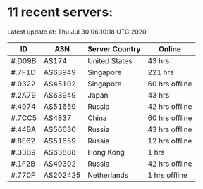 # 11 recent servers:

Latest update at: Thu Jul 30 06:10:18 UTC 2020

| ID | ASN | Server Country | Online |
| -- | --- | -------------- | ------ |
| #.D09B | AS174 | United States | 43 hrs |
| #.7F1D | AS63949 | Singapore | 221 hrs |
| #.0322 | AS45102 | Singapore | 60 hrs offline |
| #.2A79 | AS63949 | Japan | 43 hrs |
| #.4974 | AS51659 | Russia | 42 hrs offline |
| #.7CC5 | AS4837 | China | 60 hrs offline |
| #.44BA | AS56630 | Russia | 43 hrs offline |
| #.8E62 | AS51659 | Russia | 12 hrs offline |
| #.33B9 | AS63888 | Hong Kong | 1 hrs |
| #.1F2B | AS49392 | Russia | 42 hrs offline |
| #.770F | AS202425 | Netherlands | 1 hrs offline |

